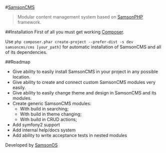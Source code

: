 #[SamsonCMS](http://samsoncms.com)

> Modular content management system based on [SamsonPHP](http://samsonphp.com) framework.

##Installation 
First of all you must get working [Composer](http://getcomposer.org).

Use ```php composer.phar create-project --prefer-dist -s dev samsoncms/cms [your_path]``` for automatic installation of SamsonCMS
and all of its dependencies.

##Roadmap
* Give ability to easily install SamsonCMS in your project in any possible location.
* Give ability to create and connect custom SamsonCMS modules very easily.
* Give ability to easily change theme and design in SamsonCMS and its modules.
* Create generic SamsonCMS modules:
    * With build in searching;
    * With build in theme changing;
    * With build in CRUD actions; 
* Add symfony2 support
* Add internal help/docs system
* Add ability to write acceptance tests in nested modules

Developed by [SamsonOS](http://samsonos.com/)
